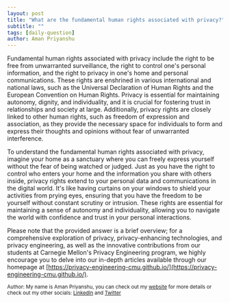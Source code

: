 ```yaml
---
layout: post
title: "What are the fundamental human rights associated with privacy?"
subtitle: ""
tags: [daily-question]
author: Aman Priyanshu
---
```


Fundamental human rights associated with privacy include the right to be free from unwarranted surveillance, the right to control one's personal information, and the right to privacy in one's home and personal communications. These rights are enshrined in various international and national laws, such as the Universal Declaration of Human Rights and the European Convention on Human Rights. Privacy is essential for maintaining autonomy, dignity, and individuality, and it is crucial for fostering trust in relationships and society at large. Additionally, privacy rights are closely linked to other human rights, such as freedom of expression and association, as they provide the necessary space for individuals to form and express their thoughts and opinions without fear of unwarranted interference.

To understand the fundamental human rights associated with privacy, imagine your home as a sanctuary where you can freely express yourself without the fear of being watched or judged. Just as you have the right to control who enters your home and the information you share with others inside, privacy rights extend to your personal data and communications in the digital world. It's like having curtains on your windows to shield your activities from prying eyes, ensuring that you have the freedom to be yourself without constant scrutiny or intrusion. These rights are essential for maintaining a sense of autonomy and individuality, allowing you to navigate the world with confidence and trust in your personal interactions.

Please note that the provided answer is a brief overview; for a comprehensive exploration of privacy, privacy-enhancing technologies, and privacy engineering, as well as the innovative contributions from our students at Carnegie Mellon's Privacy Engineering program, we highly encourage you to delve into our in-depth articles available through our homepage at [https://privacy-engineering-cmu.github.io/](https://privacy-engineering-cmu.github.io/).

<small>Author: My name is Aman Priyanshu, you can check out my [website](https://amanpriyanshu.github.io/) for more details or check out my other socials: [LinkedIn](https://www.linkedin.com/in/aman-priyanshu/) and [Twitter](https://twitter.com/AmanPriyanshu6)</small>
